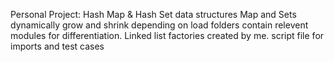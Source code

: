 Personal Project: Hash Map & Hash Set data structures
Map and Sets dynamically grow and shrink depending on load
folders contain relevent modules for differentiation. Linked list factories created by me.
script file for imports and test cases
